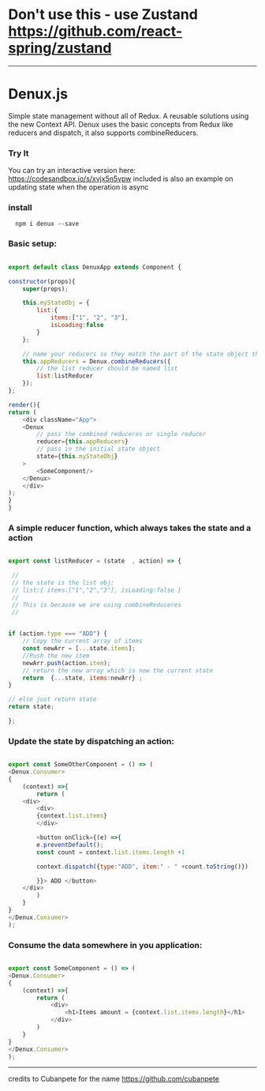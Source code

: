 # Don't use this - use Zustand https://github.com/react-spring/zustand
--------------------------


# Denux.js
Simple state management without all of Redux. A reusable solutions using the new Context API. 
Denux uses the basic concepts from Redux like reducers and dispatch, it also supports combineReducers.
 

### Try It 
You can try an interactive version here: https://codesandbox.io/s/xvjx5n5vpw
included is also an example on updating state when the operation is async 


### install

      npm i denux --save

### Basic setup:

```javascript

export default class DenuxApp extends Component {

constructor(props){
	super(props);

	this.myStateObj = {
		list:{
			items:["1", "2", "3"],
			isLoading:false
		}
	};

	// name your reducers so they match the part of the state object the handle
	this.appReducers = Denux.combineReducers({
		// the list reducer should be named list
		list:listReducer
	});
};

render(){
return (
	<div className="App">
	<Denux
		// pass the combined reduceres or single reducer
		reducer={this.appReducers}
		// pass in the initial state object
		state={this.myStateObj}
	>
		<SomeComponent/>
	</Denux>
	</div>
);
}
}    

```      

### A simple reducer function, which always takes the state and a action
```javascript

export const listReducer = (state  , action) => {

 //
 // the state is the list obj:
 // list:{ items:["1","2","3"],	isLoading:false }
 //
 // This is because we are using combineReduceres
 //

    
if (action.type === "ADD") {
	// Copy the current array of items
	const newArr = [...state.items];
	//Push the new item
	newArr.push(action.item);
	// return the new array which is now the current state
	return  {...state, items:newArr} ;
}

// else just return state
return state;

};


```  


### Update the state by dispatching an action:
```javascript

export const SomeOtherComponent = () => (
<Denux.Consumer>
{
    (context) =>{
        return (
	<div>
	    <div>
		{context.list.items}
	    </div>

	    <button onClick={(e) =>{
		e.preventDefault();
		const count = context.list.items.length +1

		context.dispatch({type:"ADD", item:" - " +count.toString()})

	    }}> ADD </button>
	</div>
        )
    }
}
</Denux.Consumer>
);

```


      
### Consume the data somewhere in you application:
```javascript

export const SomeComponent = () => (
<Denux.Consumer>
{
    (context) =>{
        return (
            <div>
                <h1>Items amount = {context.list.items.length}</h1>
            </div>
        )
    }
}
</Denux.Consumer>
);

```      



****      
credits to Cubanpete for the name https://github.com/cubanpete
